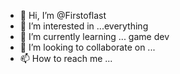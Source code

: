 - 👋 Hi, I’m @Firstoflast
- 👀 I’m interested in ...everything
- 🌱 I’m currently learning ... game dev
- 💞️ I’m looking to collaborate on ...
- 📫 How to reach me ...

<!---
Firstoflast/Firstoflast is a ✨ special ✨ repository because its `README.md` (this file) appears on your GitHub profile.
You can click the Preview link to take a look at your changes.
--->
